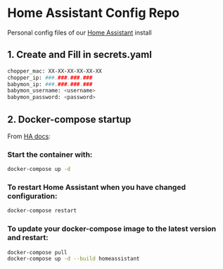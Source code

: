 # Home Assistant Config Repo

Personal config files of our [Home Assistant](https://www.home-assistant.io) install

## 1. Create and Fill in secrets.yaml
```sh
chopper_mac: XX-XX-XX-XX-XX-XX
chopper_ip: ###.###.###.###
babymon_ip: ###.###.###.###
babymon_username: <username>
babymon_password: <password>
```

## 2. Docker-compose startup
From [HA docs](https://www.home-assistant.io/docs/installation/docker/#docker-compose):

### Start the container with:
```sh
docker-compose up -d
```
### To restart Home Assistant when you have changed configuration:
```sh
docker-compose restart
```
### To update your docker-compose image to the latest version and restart:
```sh
docker-compose pull
docker-compose up -d --build homeassistant
```
